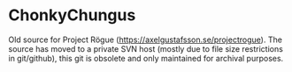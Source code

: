 # ChonkyChungus

Old source for Project Rögue (https://axelgustafsson.se/projectrogue).
The source has moved to a private SVN host (mostly due to file size restrictions in git/github), this git is obsolete and only maintained for archival purposes.
